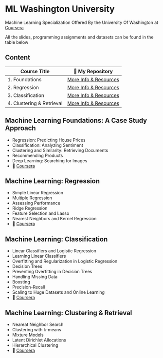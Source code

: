 # ML Washington University
Machine Learning Specialization Offered By the University Of Washington at [Coursera](https://www.coursera.org/specializations/machine-learning)

All the slides, programming assignments and datasets can be found in the table below
## Content
| Course Title  | 🔗 My Repository |
| ------------ |:---------------:|
| 1. Foundations                            |[More Info & Resources](https://github.com/aut-datahub/ML_Washington_University/tree/main/1.Foundations) |
| 2. Regression                             |[More Info & Resources](https://github.com/aut-datahub/ML_Washington_University/tree/main/2.Regression)|
| 3. Classification                         |[More Info & Resources](https://github.com/aut-datahub/ML_Washington_University/tree/main/3.Classification)|
| 4. Clustering & Retrieval                 |[More Info & Resources](https://github.com/aut-datahub/ML_Washington_University/tree/main/4.Clustering%20%26%20Retrieval)|

## Machine Learning Foundations: A Case Study Approach
- Regression: Predicting House Prices
- Classification: Analyzing Sentiment
- Clustering and Similarity: Retrieving Documents
- Recommending Products
- Deep Learning: Searching for Images
- 🔗 [Coursera](https://www.coursera.org/learn/ml-foundations)

## Machine Learning: Regression
- Simple Linear Regression
- Multiple Regression
- Assessing Performance
- Ridge Regression
- Feature Selection and Lasso
- Nearest Neighbors and Kernel Regression
- 🔗 [Coursera](https://www.coursera.org/learn/ml-regression)

 
## Machine Learning: Classification
- Linear Classifiers and Logistic Regression
- Learning Linear Classifiers
- Overfitting and Regularization in Logistic Regression
- Decision Trees
- Preventing Overfitting in Decision Trees
- Handling Missing Data
- Boosting
- Precision-Recall
- Scaling to Huge Datasets and Online Learning
- 🔗 [Coursera](https://www.coursera.org/learn/ml-classification)


## Machine Learning: Clustering & Retrieval
- Neareat Neighbor Search
- Clustering with k-means
- Mixture Models
- Latent Dirichlet Allocations
- Hierarchical Clustering
- 🔗 [Coursera](https://www.coursera.org/learn/ml-clustering-and-retrieval)
